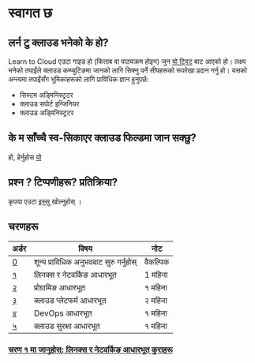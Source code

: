 # स्वागत छ

## लर्न टु क्लाउड भनेको के हो?

Learn to Cloud एउटा गाइड हो (किताब वा पाठ्यक्रम होइन) जुन [यो ट्विट](https://twitter.com/madebygps/status/1406258053427740672?lang=en) बाट आएको हो।
लक्ष्य भनेको तपाईंले क्लाउड कम्प्युटिङमा जानको लागि सिक्नु पर्ने सीपहरूको रूपरेखा प्रदान गर्नु हो। यसको अन्त्यमा तपाईंसँग भूमिकाहरूको लागि प्राविधिक ज्ञान हुनुपर्छ:

- सिस्टम अड्मिनिस्ट्रटर
- क्लाउड सपोर्ट इन्जिनियर
- क्लाउड अड्मिनिस्ट्रटर

## के म साँच्चै स्व-सिकाएर क्लाउड फिल्डमा जान सक्छु?

हो, हेर्नुहोस [यो](https://youtu.be/kluKaLXJ2lg)

## प्रश्न ? टिप्पणीहरू? प्रतिक्रिया?

कृपया एउटा [इस्सु ](https://github.com/learntocloud/learn-to-cloud/issues) खोल्नुहोस् ।

## चरणहरू

| अर्डर | विषय                              | नोट |
|-------|---------------------------------|-------------------|
| [0](phase0/README.md) | शून्य प्राविधिक अनुभवबाट सुरु गर्नुहोस् | वैकल्पिक
| [१](phase1/README.md) | लिनक्स र नेटवर्किङ आधारभूत | 1 महिना
| [२](phase2/README.md) | प्रोग्रामिङ आधारभूत | १ महिना |
| [३](phase3/README.md) | क्लाउड प्लेटफर्म आधारभूत | २ महिना |
| [४](phase4/README.md) | DevOps आधारभूत | १ महिना |
| [५](phase5/README.md) | क्लाउड सुरक्षा आधारभूत | १ महिना |

### [चरण १ मा जानुहोस्: लिनक्स र नेटवर्किङ आधारभूत कुराहरू](phase1/README.md)
